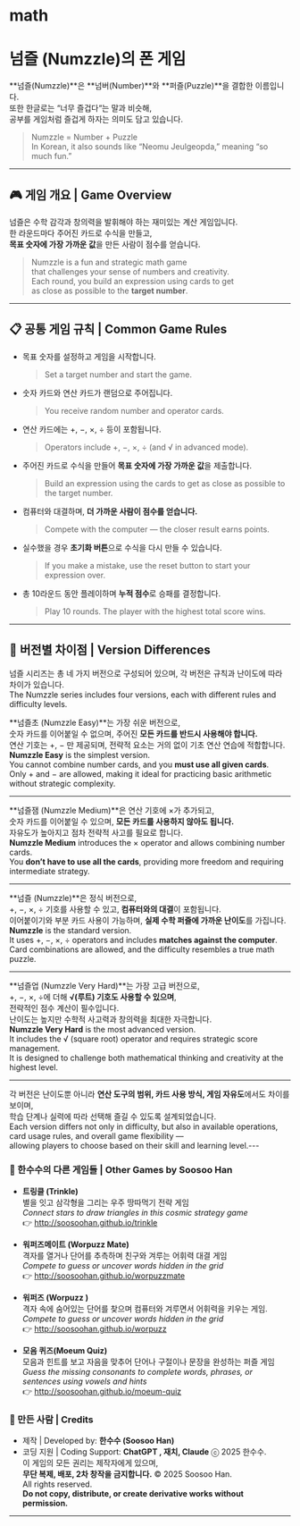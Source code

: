 # math
# 넘즐 (Numzzle)의 폰 게임  

**넘즐(Numzzle)**은 **넘버(Number)**와 **퍼즐(Puzzle)**을 결합한 이름입니다.  
또한 한글로는 “너무 즐겁다“는 말과 비슷해,  
공부를 게임처럼 즐겁게 하자는 의미도 담고 있습니다.

> Numzzle = Number + Puzzle  
> In Korean, it also sounds like “Neomu Jeulgeopda,” meaning “so much fun.”

---

## 🎮 게임 개요 | Game Overview

넘즐은 수학 감각과 창의력을 발휘해야 하는 재미있는 계산 게임입니다.  
한 라운드마다 주어진 카드로 수식을 만들고,  
**목표 숫자에 가장 가까운 값**을 만든 사람이 점수를 얻습니다.

> Numzzle is a fun and strategic math game  
> that challenges your sense of numbers and creativity.  
> Each round, you build an expression using cards to get  
> as close as possible to the **target number**.

---

## 📋 공통 게임 규칙 | Common Game Rules

- 목표 숫자를 설정하고 게임을 시작합니다.  
  > Set a target number and start the game.

- 숫자 카드와 연산 카드가 랜덤으로 주어집니다.  
  > You receive random number and operator cards.

- 연산 카드에는 +, −, ×, ÷ 등이 포함됩니다.  
  > Operators include +, −, ×, ÷ (and √ in advanced mode).

- 주어진 카드로 수식을 만들어 **목표 숫자에 가장 가까운 값**을 제출합니다.  
  > Build an expression using the cards to get as close as possible to the target number.

- 컴퓨터와 대결하며, **더 가까운 사람이 점수를 얻습니다.**  
  > Compete with the computer — the closer result earns points.

- 실수했을 경우 **초기화 버튼**으로 수식을 다시 만들 수 있습니다.  
  > If you make a mistake, use the reset button to start your expression over.

- 총 10라운드 동안 플레이하며 **누적 점수**로 승패를 결정합니다.  
  > Play 10 rounds. The player with the highest total score wins.

---

## 🧩 버전별 차이점 | Version Differences

넘즐 시리즈는 총 네 가지 버전으로 구성되어 있으며, 각 버전은 규칙과 난이도에 따라 차이가 있습니다.  
The Numzzle series includes four versions, each with different rules and difficulty levels.

**넘즐초 (Numzzle Easy)**는 가장 쉬운 버전으로,  
숫자 카드를 이어붙일 수 없으며, 주어진 **모든 카드를 반드시 사용해야 합니다.**  
연산 기호는 +, − 만 제공되며, 전략적 요소는 거의 없이 기초 연산 연습에 적합합니다.  
**Numzzle Easy** is the simplest version.  
You cannot combine number cards, and you **must use all given cards**.  
Only + and − are allowed, making it ideal for practicing basic arithmetic without strategic complexity.

---

**넘즐잼 (Numzzle Medium)**은 연산 기호에 ×가 추가되고,  
숫자 카드를 이어붙일 수 있으며, **모든 카드를 사용하지 않아도 됩니다.**  
자유도가 높아지고 점차 전략적 사고를 필요로 합니다.  
**Numzzle Medium** introduces the × operator and allows combining number cards.  
You **don’t have to use all the cards**, providing more freedom and requiring intermediate strategy.

---

**넘즐 (Numzzle)**은 정식 버전으로,  
+, −, ×, ÷ 기호를 사용할 수 있고, **컴퓨터와의 대결**이 포함됩니다.  
이어붙이기와 부분 카드 사용이 가능하며, **실제 수학 퍼즐에 가까운 난이도**를 가집니다.  
**Numzzle** is the standard version.  
It uses +, −, ×, ÷ operators and includes **matches against the computer**.  
Card combinations are allowed, and the difficulty resembles a true math puzzle.

---

**넘즐업 (Numzzle Very Hard)**는 가장 고급 버전으로,  
+, −, ×, ÷에 더해 **√(루트) 기호도 사용할 수 있으며**,  
전략적인 점수 계산이 필수입니다.  
난이도는 높지만 수학적 사고력과 창의력을 최대한 자극합니다.  
**Numzzle Very Hard** is the most advanced version.  
It includes the √ (square root) operator and requires strategic score management.  
It is designed to challenge both mathematical thinking and creativity at the highest level.

---

각 버전은 난이도뿐 아니라 **연산 도구의 범위, 카드 사용 방식, 게임 자유도**에서도 차이를 보이며,  
학습 단계나 실력에 따라 선택해 즐길 수 있도록 설계되었습니다.  
Each version differs not only in difficulty, but also in available operations, card usage rules, and overall game flexibility —  
allowing players to choose based on their skill and learning level.---

### 🧪 한수수의 다른 게임들 | Other Games by Soosoo Han

- **트링클 (Trinkle)**  
  별을 잇고 삼각형을 그리는 우주 땅따먹기 전략 게임  
  *Connect stars to draw triangles in this cosmic strategy game*  
  👉 http://soosoohan.github.io/trinkle

- **워퍼즈메이트 (Worpuzz Mate)**  
  격자를 열거나 단어를 추측하며 친구와 겨루는 어휘력 대결 게임  
  *Compete to guess or uncover words hidden in the grid*  
  👉 http://soosoohan.github.io/worpuzzmate

- **워퍼즈 (Worpuzz )**  
  격자 속에 숨어있는 단어를 찾으며 컴퓨터와 겨루면서 어휘력을 키우는 게임. 
  *Compete to guess or uncover words hidden in the grid*  
  👉 http://soosoohan.github.io/worpuzz

- **모음 퀴즈(Moeum Quiz)**  
    모음과 힌트를 보고 자음을 맞추어 단어나 구절이나 문장을 완성하는 퍼즐 게임   
  *Guess the missing consonants to complete words, phrases, or sentences using vowels and hints*   
  👉 http://soosoohan.github.io/moeum-quiz


### 👤 만든 사람 | Credits

- 제작 | Developed by: **한수수 (Soosoo Han)**  
- 코딩 지원 | Coding Support: **ChatGPT , 재치,  Claude**
ⓒ 2025 한수수.  
이 게임의 모든 권리는 제작자에게 있으며,  
**무단 복제, 배포, 2차 창작을 금지합니다.**
© 2025 Soosoo Han.  
All rights reserved.  
**Do not copy, distribute, or create derivative works without permission.**

---

